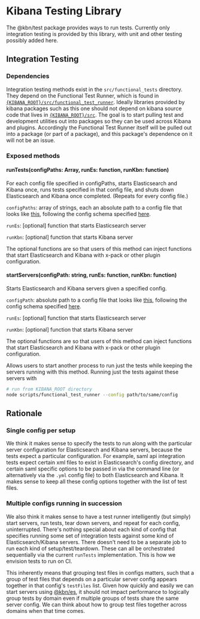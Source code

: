 Kibana Testing Library
======================

The @kbn/test package provides ways to run tests. Currently only integration testing is provided by this library, with unit and other testing possibly added here.

Integration Testing
-------------------

### Dependencies

Integration testing methods exist in the `src/functional_tests` directory. They depend on the Functional Test Runner, which is found in [`{KIBANA_ROOT}/src/functional_test_runner`](../../src/functional_test_runner). Ideally libraries provided by kibana packages such as this one should not depend on kibana source code that lives in [`{KIBANA_ROOT}/src`](../../src). The goal is to start pulling test and development utilities out into packages so they can be used across Kibana and plugins. Accordingly the Functional Test Runner itself will be pulled out into a package (or part of a package), and this package's dependence on it will not be an issue.

### Exposed methods

#### runTests(configPaths: Array<string>, runEs: function, runKbn: function)
For each config file specified in configPaths, starts Elasticsearch and Kibana once, runs tests specified in that config file, and shuts down Elasticsearch and Kibana once completed. (Repeats for every config file.)

`configPaths`: array of strings, each an absolute path to a config file that looks like [this](../../test/functional/config.js), following the config schema specified [here](../../src/functional_test_runner/lib/config/schema.js).

`runEs`: [optional] function that starts Elasticsearch server

`runKbn`: [optional] function that starts Kibana server

The optional functions are so that users of this method can inject functions that start Elasticsearch and Kibana with x-pack or other plugin configuration.

#### startServers(configPath: string, runEs: function, runKbn: function)
Starts Elasticsearch and Kibana servers given a specified config.

`configPath`: absolute path to a config file that looks like [this](../../test/functional/config.js), following the config schema specified [here](../../src/functional_test_runner/lib/config/schema.js).

`runEs`: [optional] function that starts Elasticsearch server

`runKbn`: [optional] function that starts Kibana server

The optional functions are so that users of this method can inject functions that start Elasticsearch and Kibana with x-pack or other plugin configuration.

Allows users to start another process to run just the tests while keeping the servers running with this method. Running just the tests against these servers with

```sh
# run from KIBANA_ROOT directory
node scripts/functional_test_runner --config path/to/same/config
```

## Rationale

### Single config per setup

We think it makes sense to specify the tests to run along with the particular server configuration for Elasticsearch and Kibana servers, because the tests expect a particular configuration. For example, saml api integration tests expect certain xml files to exist in Elasticsearch's config directory, and certain saml specific options to be passed in via the command line (or alternatively via the `.yml` config file) to both Elasticsearch and Kibana. It makes sense to keep all these config options together with the list of test files.

### Multiple configs running in succession

We also think it makes sense to have a test runner intelligently (but simply) start servers, run tests, tear down servers, and repeat for each config, uninterrupted. There's nothing special about each kind of config that specifies running some set of integration tests against some kind of Elasticsearch/Kibana servers. There doesn't need to be a separate job to run each kind of setup/test/teardown. These can all be orchestrated sequentially via the current `runTests` implementation. This is how we envision tests to run on CI.

This inherently means that grouping test files in configs matters, such that a group of test files that depends on a particular server config appears together in that config's `testFiles` list. Given how quickly and easily we can start servers using [@kbn/es](../../packages/kbn-es), it should not impact performance to logically group tests by domain even if multiple groups of tests share the same server config. We can think about how to group test files together across domains when that time comes.
